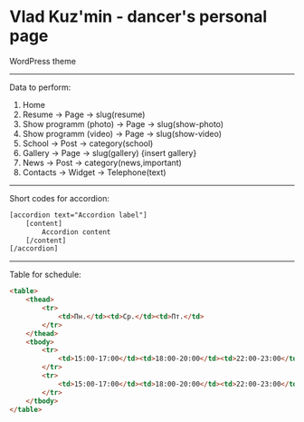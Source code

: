 Vlad Kuz'min - dancer's personal page
================

WordPress theme


---

Data to perform:

1. Home
2. Resume -> Page -> slug(resume)
3. Show programm (photo) -> Page -> slug(show-photo)
3. Show programm (video) -> Page -> slug(show-video)
4. School -> Post -> category(school)
5. Gallery -> Page -> slug(gallery) {insert gallery}
6. News -> Post -> category(news,important)
7. Contacts -> Widget -> Telephone(text)

---

Short codes for accordion:


```html
[accordion text="Accordion label"]
	[content]
		Accordion content
	[/content]
[/accordion]
```
---

Table for schedule:


```html
<table>
	<thead>
		<tr>
			<td>Пн.</td><td>Ср.</td><td>Пт.</td>
		</tr>
	</thead>
	<tbody>
		<tr>
			<td>15:00-17:00</td><td>18:00-20:00</td><td>22:00-23:00</td>
		</tr>
		<tr>
			<td>15:00-17:00</td><td>18:00-20:00</td><td>22:00-23:00</td>
		</tr>
	</tbody>
</table>
```